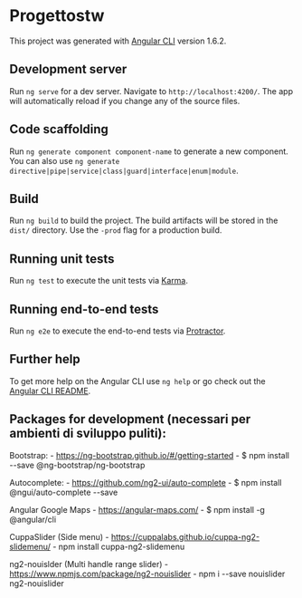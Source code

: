 # Progettostw

This project was generated with [Angular CLI](https://github.com/angular/angular-cli) version 1.6.2.

## Development server

Run `ng serve` for a dev server. Navigate to `http://localhost:4200/`. The app will automatically reload if you change any of the source files.

## Code scaffolding

Run `ng generate component component-name` to generate a new component. You can also use `ng generate directive|pipe|service|class|guard|interface|enum|module`.

## Build

Run `ng build` to build the project. The build artifacts will be stored in the `dist/` directory. Use the `-prod` flag for a production build.

## Running unit tests

Run `ng test` to execute the unit tests via [Karma](https://karma-runner.github.io).

## Running end-to-end tests

Run `ng e2e` to execute the end-to-end tests via [Protractor](http://www.protractortest.org/).

## Further help

To get more help on the Angular CLI use `ng help` or go check out the [Angular CLI README](https://github.com/angular/angular-cli/blob/master/README.md).

## Packages for development (necessari per ambienti di sviluppo puliti): 

Bootstrap:
    - https://ng-bootstrap.github.io/#/getting-started
    - $ npm install --save @ng-bootstrap/ng-bootstrap

Autocomplete: 
    - https://github.com/ng2-ui/auto-complete
    - $ npm install @ngui/auto-complete --save

Angular Google Maps
    - https://angular-maps.com/
    - $ npm install -g @angular/cli

CuppaSlider (Side menu)
    - https://cuppalabs.github.io/cuppa-ng2-slidemenu/
    - npm install cuppa-ng2-slidemenu

ng2-nouislder (Multi handle range slider)
    - https://www.npmjs.com/package/ng2-nouislider
    - npm i --save nouislider ng2-nouislider